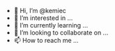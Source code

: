 - 👋 Hi, I’m @kemiec
- 👀 I’m interested in ...
- 🌱 I’m currently learning ...
- 💞️ I’m looking to collaborate on ...
- 📫 How to reach me ...

<!---
kemiec/kemiec is a ✨ special ✨ repository because its `README.md` (this file) appears on your GitHub profile.
You can click the Preview link to take a look at your changes.
--->
